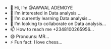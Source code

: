 - 👋 Hi, I’m @AWWAL ADEMOYE
- 👀 I’m interested in Data analysis ...
- 🌱 I’m currently learning Data analysis...
- 💞️ I’m looking to collaborate on Data analysis...
- 📫 How to reach me +2348100265956...
- 😄 Pronouns: MR...
- ⚡ Fun fact: I love chess...

<!---
ademoye35/ademoye35 is a ✨ special ✨ repository because its `README.md` (this file) appears on your GitHub profile.
You can click the Preview link to take a look at your changes.
--->
